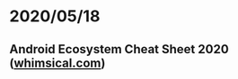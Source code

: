 # 2020/05/18

## Android Ecosystem Cheat Sheet 2020 ([whimsical.com](https://whimsical.com/Ldt6gUncijq3FAmLS4TVYx))
